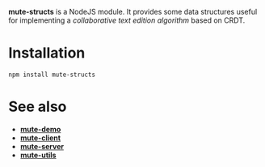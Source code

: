 **mute-structs** is a NodeJS module. It provides some data structures useful for implementing a *collaborative text edition algorithm* based on CRDT.

# Installation

```
npm install mute-structs
```

# See also

* [**mute-demo**](https://github.com/MatthieuNICOLAS/mute-demo)
* [**mute-client**](https://github.com/MatthieuNICOLAS/mute-client)
* [**mute-server**](https://github.com/MatthieuNICOLAS/mute-server)
* [**mute-utils**](https://github.com/MatthieuNICOLAS/mute-utils)


